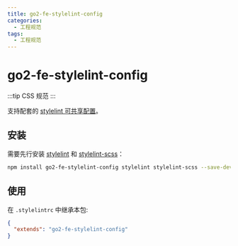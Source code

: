 ```yaml
---
title: go2-fe-stylelint-config
categories:
  - 工程规范
tags:
  - 工程规范
---
```


# go2-fe-stylelint-config

:::tip
 CSS 规范
:::

支持配套的 [stylelint 可共享配置](https://stylelint.io/user-guide/configure)。

## 安装

需要先行安装 [stylelint](https://www.npmjs.com/package/stylelint) 和 [stylelint-scss](https://www.npmjs.com/package/stylelint-scss)：

```bash
npm install go2-fe-stylelint-config stylelint stylelint-scss --save-dev
```

## 使用

在 `.stylelintrc` 中继承本包:

```json
{
  "extends": "go2-fe-stylelint-config"
}
```